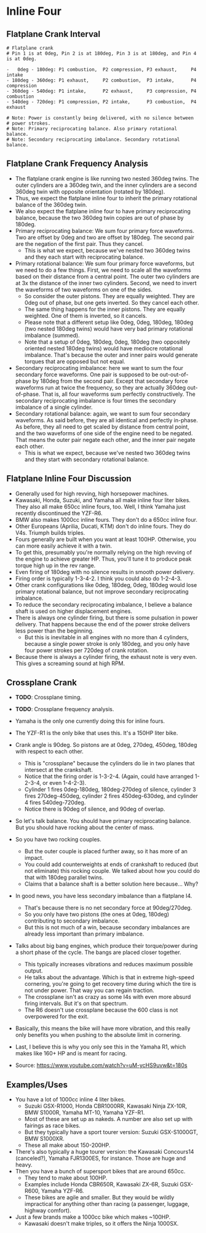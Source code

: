 # Inline Four

## Flatplane Crank Interval

```
# Flatplane crank
# Pin 1 is at 0deg, Pin 2 is at 180deg, Pin 3 is at 180deg, and Pin 4 is at 0deg.

-   0deg - 180deg: P1 combustion,  P2 compression, P3 exhaust,     P4 intake
- 180deg - 360deg: P1 exhaust,     P2 combustion,  P3 intake,      P4 compression
- 360deg - 540deg: P1 intake,      P2 exhaust,     P3 compression, P4 combustion
- 540deg - 720deg: P1 compression, P2 intake,      P3 combustion,  P4 exhaust

# Note: Power is constantly being delivered, with no silence between
# power strokes.
# Note: Primary reciprocating balance. Also primary rotational balance.
# Note: Secondary reciprocating imbalance. Secondary rotational balance.
```

## Flatplane Crank Frequency Analysis

- The flatplane crank engine is like running two nested 360deg twins.
  The outer cylinders are a 360deg twin, and the inner cylinders are a
  second 360deg twin with opposite orientation (rotated by 180deg).
- Thus, we expect the flatplane inline four to inherit the primary
  rotational balance of the 360deg twin.
- We also expect the flatplane inline four to have primary reciprocating
  balance, because the two 360deg twin copies are out of phase by
  180deg.
- Primary reciprocating balance: We sum four primary force waveforms.
  Two are offset by 0deg and two are offset by 180deg. The second pair
  are the negation of the first pair. Thus they cancel.
  - This is what we expect, because we've nested two 360deg twins and
    they each start with reciprocating balance.
- Primary rotational balance: We sum four primary force waveforms, but
  we need to do a few things. First, we need to scale all the waveforms
  based on their distance from a central point. The outer two cylinders
  are at 3x the distance of the inner two cylinders. Second, we need to
  invert the waveforms of two waveforms on one of the sides.
  - So consider the outer pistons. They are equally weighted. They are
    0deg out of phase, but one gets inverted. So they cancel each other.
  - The same thing happens for the inner pistons. They are equally
    weighted. One of them is inverted, so it cancels.
  - Please note that a different setup like 0deg, 0deg, 180deg, 180deg
    (two nested 180deg twins) would have very bad primary rotational
    imbalance (summed).
  - Note that a setup of 0deg, 180deg, 0deg, 180deg (two oppositely
    oriented nested 180deg twins) would have mediocre rotational
    imbalance. That's because the outer and inner pairs would generate
    torques that are opposed but not equal.
- Secondary reciprocating imbalance: here we want to sum the four
  secondary force waveforms. One pair is supposed to be out-out-of-phase
  by 180deg from the second pair. Except that secondary force waveforms
  run at twice the frequency, so they are actually 360deg out-of-phase.
  That is, all four waveforms sum perfectly constructively. The
  secondary reciprocating imbalance is four times the secondary
  imbalance of a single cylinder.
- Secondary rotational balance: again, we want to sum four secondary
  waveforms. As said before, they are all identical and perfectly
  in-phase. As before, they all need to get scaled by distance from
  central point, and the two waveforms of one side of the engine need to
  be negated. That means the outer pair negate each other, and the inner
  pair negate each other.
  - This is what we expect, because we've nested two 360deg twins and
    they start with secondary rotational balance.

## Flatplane Inline Four Discussion

- Generally used for high revving, high horsepower machines.
- Kawasaki, Honda, Suzuki, and Yamaha all make inline four liter bikes.
  They also all make 650cc inline fours, too. Well, I think Yamaha
  just recently discontinued the YZF-R6.
- BMW also makes 1000cc inline fours. They don't do a 650cc inline four.
- Other Europeans (Aprilia, Ducati, KTM) don't do inline fours. They do
  V4s. Triumph builds triples.
- Fours generally are built when you want at least 100HP. Otherwise, you
  can more easily achieve it with a twin.
- To get this, presumably you're normally relying on the high revving of
  the engine to achieve greater HP. Thus, you'll tune it to produce peak
  torque high up in the rev range.
- Even firing of 180deg with no silence results in smooth power
  delivery.
- Firing order is typically 1-3-4-2. I think you could also do 1-2-4-3.
- Other crank configurations like 0deg, 180deg, 0deg, 180deg would lose
  primary rotational balance, but not improve secondary reciprocating
  imbalance.
- To reduce the secondary reciprocating imbalance, I believe a balance
  shaft is used on higher displacement engines.
- There is always one cylinder firing, but there is some pulsation in
  power delivery. That happens because the end of the power stroke
  delivers less power than the beginning.
  - But this is inevitable in all engines with no more than 4 cylinders,
    because a single power stroke is only 180deg, and you only have four
    power strokes per 720deg of crank rotation.
- Because there is always a cylinder firing, the exhaust note is very
  even. This gives a screaming sound at high RPM.

## Crossplane Crank

- **TODO**: Crossplane timing.
- **TODO**: Crossplane frequency analysis.

- Yamaha is the only one currently doing this for inline fours.
- The YZF-R1 is the only bike that uses this. It's a 150HP liter bike.
- Crank angle is 90deg. So pistons are at 0deg, 270deg, 450deg, 180deg
  with respect to each other.
  - This is "crossplane" because the cylinders do lie in two planes
    that intersect at the crankshaft.
  - Notice that the firing order is 1-3-2-4. (Again, could have
    arranged 1-2-3-4, or even 1-4-2-3).
  - Cylinder 1 fires 0deg-180deg, 180deg-270deg of silence, cylinder 3
    fires 270deg-450deg, cylinder 2 fires 450deg-630deg, and cylinder
    4 fires 540deg-720deg.
  - Notice there is 90deg of silence, and 90deg of overlap.
- So let's talk balance. You should have primary reciprocating
  balance. But you should have rocking about the center of mass.
- So you have two rocking couples.
  - But the outer couple is placed further away, so it has more of an
    impact.
  - You could add counterweights at ends of crankshaft to reduced (but
    not eliminate) this rocking couple. We talked about how you could
    do that with 180deg parallel twins.
  - Claims that a balance shaft is a better solution here because...
    Why?
- In good news, you have less secondary imbalance than a flatplane I4.
  - That's because there is no net secondary force at 90deg/270deg.
  - So you only have two pistons (the ones at 0deg, 180deg)
    contributing to secondary imbalance.
  - But this is not much of a win, because secondary imbalances are
    already less important than primary imbalance.
- Talks about big bang engines, which produce their torque/power
  during a short phase of the cycle. The bangs are placed closer
  together.
  - This typically increases vibrations and reduces maximum possible
    output.
  - He talks about the advantage. Which is that in extreme high-speed
    cornering, you're going to get recovery time during which the tire
    is not under power. That way you can regain traction.
  - The crossplane isn't as crazy as some I4s with even more absurd
    firing intervals. But it's on that spectrum.
  - The R6 doesn't use crossplane because the 600 class is not
    overpowered for the exit.
- Basically, this means the bike will have more vibration, and this
  really only benefits you when pushing to the absolute limit in
  cornering.
- Last, I believe this is why you only see this in the Yamaha R1,
  which makes like 160+ HP and is meant for racing.
- Source: https://www.youtube.com/watch?v=uM-ycHS9uvw&t=180s

## Examples/Uses

- You have a lot of 1000cc inline 4 liter bikes.
  - Suzuki GSX-R1000, Honda CBR1000RR, Kawasaki Ninja ZX-10R, BMW
    S1000R, Yamaha MT-10, Yamaha YZF-R1.
  - Most of these are set up as nakeds. A number are also set up with
    fairings as race bikes.
  - But they typically have a sport tourer version: Suzuki GSX-S1000GT,
    BMW S1000XR.
  - These all make about 150-200HP.
- There's also typically a huge tourer version: the Kawasaki Concours14
  (canceled?), Yamaha FJR1300ES, for instance. Those are huge and heavy.
- Then you have a bunch of supersport bikes that are around 650cc.
  - They tend to make about 100HP.
  - Examples include Honda CBR650R, Kawasaki ZX-6R, Suzuki GSX-R600,
    Yamaha YZF-R6.
  - These bikes are agile and smaller. But they would be wildly
    impractical for anything other than racing (a passenger, luggage,
    highway comfort).
- Just a few brands make a 1000cc bike which makes ~100HP.
  - Kawasaki doesn't make triples, so it offers the Ninja 1000SX.
